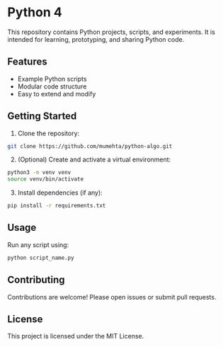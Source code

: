 # Python 4

This repository contains Python projects, scripts, and experiments. It is intended for learning, prototyping, and sharing Python code.

## Features

- Example Python scripts
- Modular code structure
- Easy to extend and modify

## Getting Started

1. Clone the repository:
  ```bash
  git clone https://github.com/mumehta/python-algo.git

  ```
2. (Optional) Create and activate a virtual environment:
  ```bash
  python3 -m venv venv
  source venv/bin/activate
  ```
3. Install dependencies (if any):
  ```bash
  pip install -r requirements.txt
  ```

## Usage

Run any script using:
```bash
python script_name.py
```

## Contributing

Contributions are welcome! Please open issues or submit pull requests.

## License

This project is licensed under the MIT License.